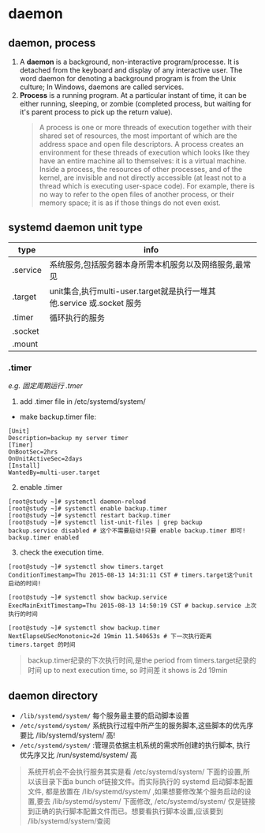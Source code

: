 daemon
======
daemon,  process
---
1. A **daemon** is a background, non-interactive program/processe. It is detached from the keyboard and display of any interactive user. The word daemon for denoting a background program is from the Unix culture; In Windows, daemons are called services.
2. **Process** is a running program. At a particular instant of time, it can be either running, sleeping, or zombie (completed process, but waiting for it's parent process to pick up the return value).
	> A process is one or more threads of execution together with their shared set of resources, the most important of which are the address space and open file descriptors. A process creates an environment for these threads of execution which looks like they have an entire machine all to themselves: it is a virtual machine.
	Inside a process, the resources of other processes, and of the kernel, are invisible and not directly accessible (at least not to a thread which is executing user-space code). For example, there is no way to refer to the open files of another process, or their memory space; it is as if those things do not even exist.


systemd daemon unit type
---


| type     | info                                                                |
| -------- | ------------------------------------------------------------------- |
| .service | 系统服务,包括服务器本身所需本机服务以及网络服务,最常见                                        |
| .target  | unit集合,执行multi-user.target就是执行一堆其他.service 或.socket 服务              |
| .timer   | 循环执行的服务                                                             |
| .socket  |                                                                     |
| .mount   |                                                                     |

### .timer 

*e.g. 固定周期运行 .tmer*

 1. add .timer file in /etc/systemd/system/

 * make backup.timer file:
```
[Unit]
Description=backup my server timer
[Timer]
OnBootSec=2hrs
OnUnitActiveSec=2days
[Install]
WantedBy=multi-user.target
```

2. enable .timer
```
[root@study ~]# systemctl daemon-reload
[root@study ~]# systemctl enable backup.timer
[root@study ~]# systemctl restart backup.timer
[root@study ~]# systemctl list-unit-files | grep backup
backup.service disabled # 这个不需要启动!只要 enable backup.timer 即可!
backup.timer enabled
```

3. check the execution time.
```
[root@study ~]# systemctl show timers.target
ConditionTimestamp=Thu 2015-08-13 14:31:11 CST # timers.target这个unit 启动的时间!

[root@study ~]# systemctl show backup.service
ExecMainExitTimestamp=Thu 2015-08-13 14:50:19 CST # backup.service 上次执行的时间

[root@study ~]# systemctl show backup.timer
NextElapseUSecMonotonic=2d 19min 11.540653s # 下一次执行距离 timers.target 的时间
```
> backup.timer纪录的下次执行时间,是the period from timers.target纪录的时间 up to next execution time, so 时间差 it shows is 2d 19min

daemon directory
---
* `/lib/systemd/system/` 每个服务最主要的启动脚本设置
* `/etc/systemd/system/` 系统执行过程中所产生的服务脚本,这些脚本的优先序要比 /lib/systemd/system/ 高!
* `/etc/systemd/system/` :管理员依据主机系统的需求所创建的执行脚本, 执行优先序又比 /run/systemd/system/ 高

> 系统开机会不会执行服务其实是看 /etc/systemd/system/ 下面的设置,所以该目录下面a bunch of链接文件。而实际执行的 systemd 启动脚本配置文件, 都是放置在 /lib/systemd/system/ ,如果想要修改某个服务启动的设置,要去 /lib/systemd/system/ 下面修改, /etc/systemd/system/ 仅是链接到正确的执行脚本配置文件而已。想要看执行脚本设置,应该要到 /lib/systemd/system/查阅
